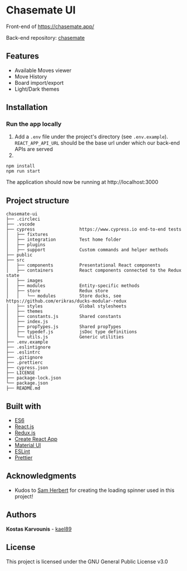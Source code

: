 # Chasemate UI

Front-end of https://chasemate.app/

Back-end repository: [chasemate](https://github.com/kael89/chasemate)

## Features

- Available Moves viewer
- Move History
- Board import/export
- Light/Dark themes

## Installation

### Run the app locally

1. Add a `.env` file under the project's directory (see `.env.example`). `REACT_APP_API_URL` should be the base url under which our back-end APIs are served
2.

```
npm install
npm run start
```

The application should now be running at http://localhost:3000

## Project structure

```
chasemate-ui
├── .circleci
├── .vscode
├── cypress                 https://www.cypress.io end-to-end tests
│   ├── fixtures
│   ├── integration         Test home folder
│   ├── plugins
│   ├── support             Custom commands and helper methods
├── public
├── src
│   ├── components          Presentational React components
│   ├── containers          React components connected to the Redux state
│   ├── images
│   ├── modules             Entity-specific methods
│   ├── store               Redux store
│   │   └── modules         Store ducks, see https://github.com/erikras/ducks-modular-redux
│   ├── styles              Global stylesheets
│   ├── themes
│   ├── constants.js        Shared constants
│   ├── index.js
│   ├── propTypes.js        Shared propTypes
│   ├── typedef.js          jsDoc type definitions
│   └── utils.js            Generic utilities
├── .env.example
├── .eslintignore
├── .eslintrc
├── .gitignore
├── .prettierc
├── cypress.json
├── LICENSE
├── package-lock.json
└── package.json
├── README.md
```

## Built with

- [ES6](https://developer.mozilla.org/en-US/docs/Web/JavaScript)
- [React.js](https://reactjs.org/)
- [Redux.js](https://redux.js.org/)
- [Create React App](https://github.com/facebook/create-react-app)
- [Material UI](https://material-ui.com/)
- [ESLint](https://eslint.org/)
- [Prettier](https://github.com/prettier/prettier)

## Acknowledgments

- Kudos to [Sam Herbert](https://github.com/SamHerbert/SVG-Loaders) for creating the loading spinner used in this project!

## Authors

**Kostas Karvounis** - [kael89](https://github.com/kael89)

## License

This project is licensed under the GNU General Public License v3.0
